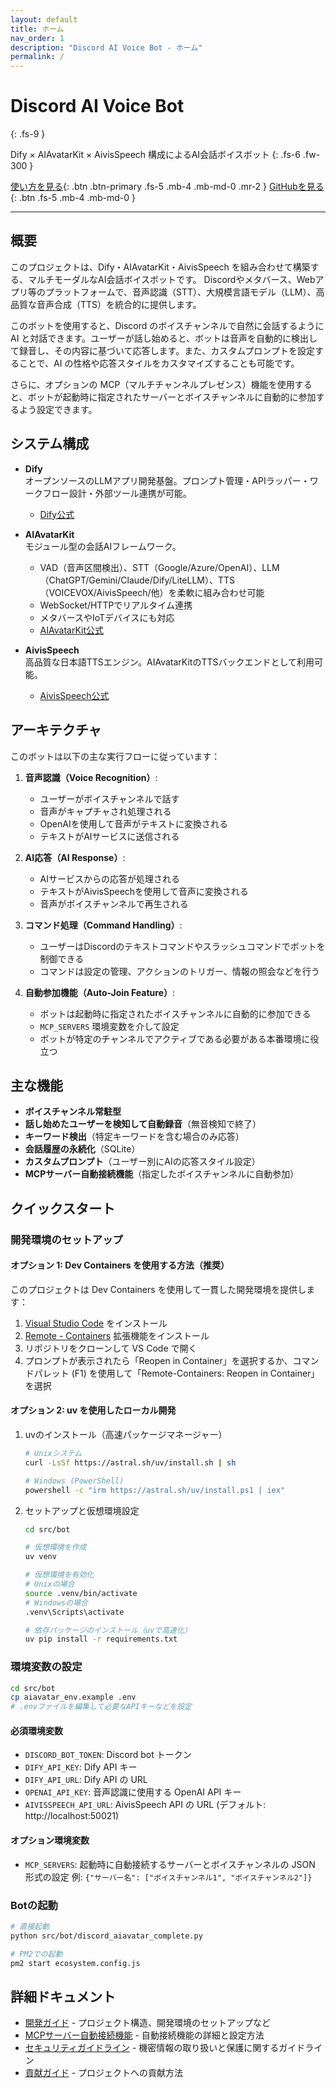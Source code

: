 ```yaml
---
layout: default
title: ホーム
nav_order: 1
description: "Discord AI Voice Bot - ホーム"
permalink: /
---
```


# Discord AI Voice Bot
{: .fs-9 }

Dify × AIAvatarKit × AivisSpeech 構成によるAI会話ボイスボット
{: .fs-6 .fw-300 }

[使い方を見る](#クイックスタート){: .btn .btn-primary .fs-5 .mb-4 .mb-md-0 .mr-2 }
[GitHubを見る](https://github.com/g-kari/discord-friend){: .btn .fs-5 .mb-4 .mb-md-0 }

---

## 概要

このプロジェクトは、Dify・AIAvatarKit・AivisSpeech を組み合わせて構築する、マルチモーダルなAI会話ボイスボットです。
Discordやメタバース、Webアプリ等のプラットフォームで、音声認識（STT）、大規模言語モデル（LLM）、高品質な音声合成（TTS）を統合的に提供します。

このボットを使用すると、Discord のボイスチャンネルで自然に会話するように AI と対話できます。ユーザーが話し始めると、ボットは音声を自動的に検出して録音し、その内容に基づいて応答します。また、カスタムプロンプトを設定することで、AI の性格や応答スタイルをカスタマイズすることも可能です。

さらに、オプションの MCP（マルチチャンネルプレゼンス）機能を使用すると、ボットが起動時に指定されたサーバーとボイスチャンネルに自動的に参加するよう設定できます。

## システム構成

- **Dify**  
  オープンソースのLLMアプリ開発基盤。プロンプト管理・APIラッパー・ワークフロー設計・外部ツール連携が可能。
  - [Dify公式](https://github.com/langgenius/dify)

- **AIAvatarKit**  
  モジュール型の会話AIフレームワーク。
  - VAD（音声区間検出）、STT（Google/Azure/OpenAI）、LLM（ChatGPT/Gemini/Claude/Dify/LiteLLM）、TTS（VOICEVOX/AivisSpeech/他）を柔軟に組み合わせ可能
  - WebSocket/HTTPでリアルタイム連携
  - メタバースやIoTデバイスにも対応
  - [AIAvatarKit公式](https://github.com/uezo/aiavatarkit)

- **AivisSpeech**  
  高品質な日本語TTSエンジン。AIAvatarKitのTTSバックエンドとして利用可能。
  - [AivisSpeech公式](https://github.com/Aivis-Project/AivisSpeech)

## アーキテクチャ

このボットは以下の主な実行フローに従っています：

1. **音声認識（Voice Recognition）**:
   - ユーザーがボイスチャンネルで話す
   - 音声がキャプチャされ処理される
   - OpenAIを使用して音声がテキストに変換される
   - テキストがAIサービスに送信される

2. **AI応答（AI Response）**:
   - AIサービスからの応答が処理される
   - テキストがAivisSpeechを使用して音声に変換される
   - 音声がボイスチャンネルで再生される

3. **コマンド処理（Command Handling）**:
   - ユーザーはDiscordのテキストコマンドやスラッシュコマンドでボットを制御できる
   - コマンドは設定の管理、アクションのトリガー、情報の照会などを行う

4. **自動参加機能（Auto-Join Feature）**:
   - ボットは起動時に指定されたボイスチャンネルに自動的に参加できる
   - `MCP_SERVERS` 環境変数を介して設定
   - ボットが特定のチャンネルでアクティブである必要がある本番環境に役立つ

## 主な機能

- **ボイスチャンネル常駐型**
- **話し始めたユーザーを検知して自動録音**（無音検知で終了）
- **キーワード検出**（特定キーワードを含む場合のみ応答）
- **会話履歴の永続化**（SQLite）
- **カスタムプロンプト**（ユーザー別にAIの応答スタイル設定）
- **MCPサーバー自動接続機能**（指定したボイスチャンネルに自動参加）

## クイックスタート

### 開発環境のセットアップ

#### オプション 1: Dev Containers を使用する方法（推奨）

このプロジェクトは Dev Containers を使用して一貫した開発環境を提供します：

1. [Visual Studio Code](https://code.visualstudio.com/) をインストール
2. [Remote - Containers](https://marketplace.visualstudio.com/items?itemName=ms-vscode-remote.remote-containers) 拡張機能をインストール
3. リポジトリをクローンして VS Code で開く
4. プロンプトが表示されたら「Reopen in Container」を選択するか、コマンドパレット (F1) を使用して「Remote-Containers: Reopen in Container」を選択

#### オプション 2: uv を使用したローカル開発

1. uvのインストール（高速パッケージマネージャー）
   ```bash
   # Unixシステム
   curl -LsSf https://astral.sh/uv/install.sh | sh
   
   # Windows (PowerShell)
   powershell -c "irm https://astral.sh/uv/install.ps1 | iex"
   ```

2. セットアップと仮想環境設定
   ```bash
   cd src/bot
   
   # 仮想環境を作成
   uv venv
   
   # 仮想環境を有効化
   # Unixの場合
   source .venv/bin/activate
   # Windowsの場合
   .venv\Scripts\activate
   
   # 依存パッケージのインストール（uvで高速化）
   uv pip install -r requirements.txt
   ```

### 環境変数の設定

```bash
cd src/bot
cp aiavatar_env.example .env
# .envファイルを編集して必要なAPIキーなどを設定
```

#### 必須環境変数

- `DISCORD_BOT_TOKEN`: Discord bot トークン
- `DIFY_API_KEY`: Dify API キー
- `DIFY_API_URL`: Dify API の URL
- `OPENAI_API_KEY`: 音声認識に使用する OpenAI API キー
- `AIVISSPEECH_API_URL`: AivisSpeech API の URL (デフォルト: http://localhost:50021)

#### オプション環境変数

- `MCP_SERVERS`: 起動時に自動接続するサーバーとボイスチャンネルの JSON 形式の設定
  例: `{"サーバー名": ["ボイスチャンネル1", "ボイスチャンネル2"]}`

### Botの起動

```bash
# 直接起動
python src/bot/discord_aiavatar_complete.py

# PM2での起動
pm2 start ecosystem.config.js
```

## 詳細ドキュメント

- [開発ガイド](./development/) - プロジェクト構造、開発環境のセットアップなど
- [MCPサーバー自動接続機能](./features/mcp-servers/) - 自動接続機能の詳細と設定方法
- [セキュリティガイドライン](./security/) - 機密情報の取り扱いと保護に関するガイドライン
- [貢献ガイド](./contributing/) - プロジェクトへの貢献方法